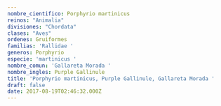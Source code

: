 ```yaml
---
nombre_cientifico: Porphyrio martinicus
reinos: "Animalia"
divisiones: "Chordata"
clases: "Aves"
ordenes: Gruiformes
familias: 'Rallidae '
generos: Porphyrio
especie: 'martinicus '
nombre_comun: 'Gallareta Morada '
nombre_ingles: Purple Gallinule
title: 'Porphyrio martinicus, Purple Gallinule, Gallareta Morada '
draft: false
date: 2017-08-19T02:46:32.000Z
---
```


